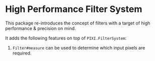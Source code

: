 # High Performance Filter System

This package re-introduces the concept of filters with a target of high performance & precision on mind.

It adds the following features on top of `PIXI.FilterSystem`:
1. `Filter#measure` can be used to determine which input pixels are required.
